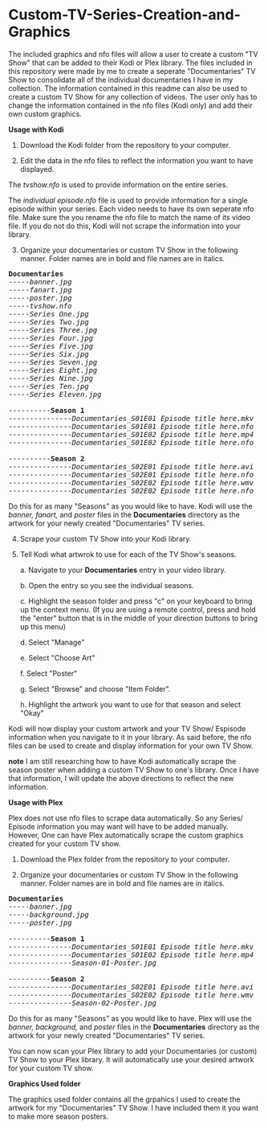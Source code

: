 # Custom-TV-Series-Creation-and-Graphics

The included graphics and nfo files will allow a user to create a custom "TV Show" that can be added to their Kodi or Plex library. The files included in this repository were made by me to create a seperate "Documentaries" TV Show to consolidate all of the individual documentaries I have in my collection. The information contained in this readme can also be used to create a custom TV Show for any collection of videos. The user only has to change the information contained in the nfo files (Kodi only) and add their own custom graphics.

**Usage with Kodi**

1. Download the Kodi folder from the repository to your computer.

2. Edit the data in the nfo files to reflect the information you want to have displayed.

The *tvshow.nfo* is used to provide information on the entire series. 

The *individual episode.nfo* file is used to provide information for a single episode within your series. Each video needs to have its own seperate nfo file. Make sure the you rename the nfo file to match the name of its video file. If you do not do this, Kodi will not scrape the information into your library.

3. Organize your documentaries or custom TV Show in the following manner. Folder names are in bold and file names are in italics.
<pre>
<b>Documentaries</b>
-----<i>banner.jpg</i>
-----<i>fanart.jpg</i>
-----<i>poster.jpg</i>
-----<i>tvshow.nfo</i>
-----<i>Series One.jpg</i>
-----<i>Series Two.jpg</i>
-----<i>Series Three.jpg</i>
-----<i>Series Four.jpg</i>
-----<i>Series Five.jpg</i>
-----<i>Series Six.jpg</i>
-----<i>Series Seven.jpg</i>
-----<i>Series Eight.jpg</i>
-----<i>Series Nine.jpg</i>
-----<i>Series Ten.jpg</i>
-----<i>Series Eleven.jpg</i>

----------<b>Season 1</b>
---------------<i>Documentaries_S01E01 Episode title here.mkv</i>
---------------<i>Documentaries_S01E01 Episode title here.nfo</i>
---------------<i>Documentaries_S01E02 Episode title here.mp4</i>
---------------<i>Documentaries_S01E02 Episode title here.nfo</i>

----------<b>Season 2</b>
---------------<i>Documentaries_S02E01 Episode title here.avi</i>
---------------<i>Documentaries_S02E01 Episode title here.nfo</i>
---------------<i>Documentaries_S02E02 Episode title here.wmv</i>
---------------<i>Documentaries_S02E02 Episode title here.nfo</i>
</pre>
Do this for as many "Seasons" as you would like to have. Kodi will use the *banner, fanart,* and *poster* files in the **Documentaries** directory as the artwork for your newly created "Documentaries" TV series.

4. Scrape your custom TV Show into your Kodi library.

5. Tell Kodi what artwrok to use for each of the TV Show's seasons.

   a. Navigate to your **Documentaries** entry in your video library.

   b. Open the entry so you see the individual seasons.

   c. Highlight the season folder and press "c" on your keyboard to bring up the context menu. (If you are using a remote control, press and hold the "enter" button that is in the middle of your direction buttons to bring up this menu)

   d. Select "Manage"

   e. Select "Choose Art"

   f. Select "Poster"

   g. Select "Browse" and choose "Item Folder".

   h. Highlight the artwork you want to use for that season and select "Okay"
   
Kodi will now display your custom artwork and your TV Show/ Espisode information when you navigate to it in your library. As said before, the nfo files can be used to create and display information for your own TV Show.

**note** I am still researching how to have Kodi automatically scrape the season poster when adding a custom TV Show to one's library. Once I have that information, I will update the above directions to reflect the new information.

**Usage with Plex**

Plex does not use nfo files to scrape data automatically. So any Series/ Episode information you may want will have to be added manually. However, One can have Plex automatically scrape the custom graphics created for your custom TV show. 

1. Download the Plex folder from the repository to your computer.

2. Organize your documentaries or custom TV Show in the following manner. Folder names are in bold and file names are in italics.

<pre>
<b>Documentaries</b>
-----<i>banner.jpg</i>
-----<i>background.jpg</i>
-----<i>poster.jpg</i>

----------<b>Season 1</b>
---------------<i>Documentaries_S01E01 Episode title here.mkv</i>
---------------<i>Documentaries_S01E02 Episode title here.mp4</i>
---------------<i>Season-01-Poster.jpg</i>

----------<b>Season 2</b>
---------------<i>Documentaries_S02E01 Episode title here.avi</i>
---------------<i>Documentaries_S02E02 Episode title here.wmv</i>
---------------<i>Season-02-Poster.jpg</i>
</pre>

Do this for as many "Seasons" as you would like to have. Plex will use the *banner, background,* and *poster* files in the **Documentaries** directory as the artwork for your newly created "Documentaries" TV series.

You can now scan your Plex library to add your Documentaries (or custom) TV Show to your Plex library. It will automatically use your desired artwork for your custom TV show.

**Graphics Used folder**

The graphics used folder contains all the grpahics I used to create the artwork for my "Documentaries" TV Show. I have included them it you want to make more season posters.



